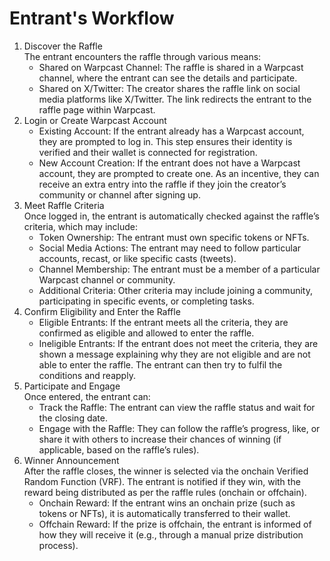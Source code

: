 # Entrant's Workflow

1. Discover the Raffle\
   The entrant encounters the raffle through various means:
   * Shared on Warpcast Channel: The raffle is shared in a Warpcast channel, where the entrant can see the details and participate.
   * Shared on X/Twitter: The creator shares the raffle link on social media platforms like X/Twitter. The link redirects the entrant to the raffle page within Warpcast.
2. Login or Create Warpcast Account
   * Existing Account: If the entrant already has a Warpcast account, they are prompted to log in. This step ensures their identity is verified and their wallet is connected for registration.
   * &#x20;New Account Creation: If the entrant does not have a Warpcast account, they are prompted to create one. As an incentive, they can receive an extra entry into the raffle if they join the creator’s community or channel after signing up.
3. Meet Raffle Criteria\
   Once logged in, the entrant is automatically checked against the raffle’s criteria, which may include:
   * Token Ownership: The entrant must own specific tokens or NFTs.
   * Social Media Actions: The entrant may need to follow particular accounts, recast, or like specific casts (tweets).
   * Channel Membership: The entrant must be a member of a particular Warpcast channel or community.
   * Additional Criteria: Other criteria may include joining a community, participating in specific events, or completing tasks.
4. Confirm Eligibility and Enter the Raffle
   * Eligible Entrants: If the entrant meets all the criteria, they are confirmed as eligible and allowed to enter the raffle.
   * Ineligible Entrants: If the entrant does not meet the criteria, they are shown a message explaining why they are not eligible and are not able to enter the raffle. The entrant can then try to fulfil the conditions and reapply.
5. Participate and Engage\
   Once entered, the entrant can:
   * Track the Raffle: The entrant can view the raffle status and wait for the closing date.
   * Engage with the Raffle: They can follow the raffle’s progress, like, or share it with others to increase their chances of winning (if applicable, based on the raffle’s rules).
6. Winner Announcement\
   After the raffle closes, the winner is selected via the onchain Verified Random Function (VRF). The entrant is notified if they win, with the reward being distributed as per the raffle rules (onchain or offchain).
   * Onchain Reward: If the entrant wins an onchain prize (such as tokens or NFTs), it is automatically transferred to their wallet.
   * Offchain Reward: If the prize is offchain, the entrant is informed of how they will receive it (e.g., through a manual prize distribution process).
